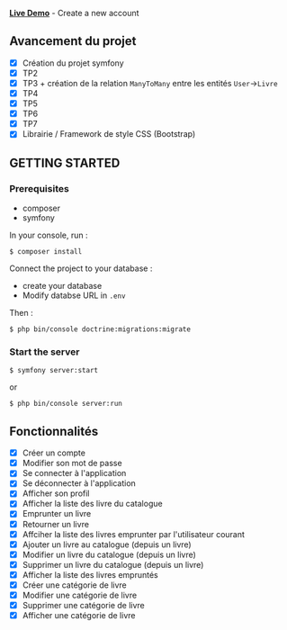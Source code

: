 **[Live Demo](https://mylibrairy.bhay.ovh/)** - Create a new account

## Avancement du projet
- [x] Création du projet symfony
- [x] TP2
- [x] TP3 + création de la relation `ManyToMany` entre les entités `User`->`Livre`
- [x] TP4
- [x] TP5
- [x] TP6
- [x] TP7
- [x] Librairie / Framework de style CSS (Bootstrap)

## GETTING STARTED

### Prerequisites
- composer
- symfony

In your console, run :
```
$ composer install
```

Connect the project to your database :
- create your database
- Modify databse URL in `.env`

Then :
```
$ php bin/console doctrine:migrations:migrate
```

### Start the server

```
$ symfony server:start
```
or
```
$ php bin/console server:run
```

## Fonctionnalités
- [x] Créer un compte
- [x] Modifier son mot de passe
- [x] Se connecter à l'application
- [x] Se déconnecter à l'application
- [x] Afficher son profil
- [x] Afficher la liste des livre du catalogue
- [x] Emprunter un livre
- [x] Retourner un livre
- [x] Affciher la liste des livres emprunter par l'utilisateur courant
- [x] Ajouter un livre au catalogue (depuis un livre)
- [x] Modifier un livre du catalogue (depuis un livre)
- [x] Supprimer un livre du catalogue (depuis un livre)
- [x] Afficher la liste des livres empruntés
- [x] Créer une catégorie de livre 
- [x] Modifier une catégorie de livre
- [x] Supprimer une catégorie de livre
- [x] Afficher une catégorie de livre
